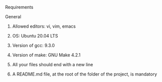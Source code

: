 Requirements



General

1. Allowed editors: vi, vim, emacs

2. OS: Ubuntu 20.04 LTS

3. Version of gcc: 9.3.0

4. Version of make: GNU Make 4.2.1

5. All your files should end with a new line

6. A README.md file, at the root of the folder of the project, is mandatory
